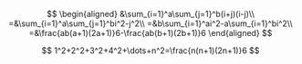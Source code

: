 $$
\begin{aligned}
&\sum_{i=1}^a\sum_{j=1}^b(i+j)(i-j)\\
=&\sum_{i=1}^a\sum_{j=1}^bi^2-j^2\\
=&b\sum_{i=1}^ai^2-a\sum_{i=1}^bi^2\\
=&\frac{ab(a+1)(2a+1)}6-\frac{ab(b+1)(2b+1)}6
\end{aligned}
$$

$$
1^2+2^2+3^2+4^2+\dots+n^2=\frac{n(n+1)(2n+1)}6
$$
